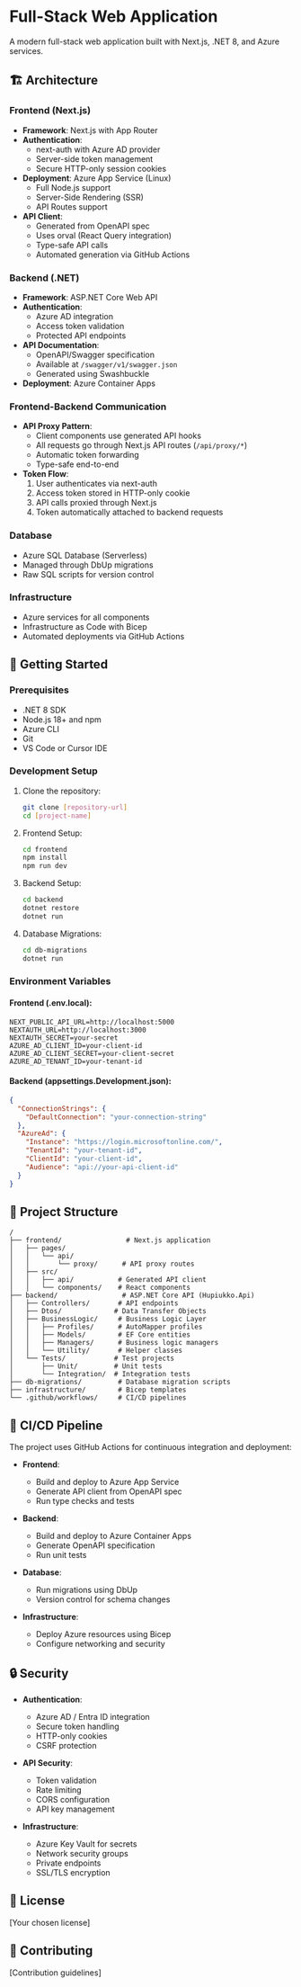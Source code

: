 # Full-Stack Web Application

A modern full-stack web application built with Next.js, .NET 8, and Azure services.

## 🏗️ Architecture

### Frontend (Next.js)
- **Framework**: Next.js with App Router
- **Authentication**: 
  - next-auth with Azure AD provider
  - Server-side token management
  - Secure HTTP-only session cookies
- **Deployment**: Azure App Service (Linux)
  - Full Node.js support
  - Server-Side Rendering (SSR)
  - API Routes support
- **API Client**:
  - Generated from OpenAPI spec
  - Uses orval (React Query integration)
  - Type-safe API calls
  - Automated generation via GitHub Actions

### Backend (.NET)
- **Framework**: ASP.NET Core Web API
- **Authentication**:
  - Azure AD integration
  - Access token validation
  - Protected API endpoints
- **API Documentation**:
  - OpenAPI/Swagger specification
  - Available at `/swagger/v1/swagger.json`
  - Generated using Swashbuckle
- **Deployment**: Azure Container Apps

### Frontend-Backend Communication
- **API Proxy Pattern**:
  - Client components use generated API hooks
  - All requests go through Next.js API routes (`/api/proxy/*`)
  - Automatic token forwarding
  - Type-safe end-to-end
- **Token Flow**:
  1. User authenticates via next-auth
  2. Access token stored in HTTP-only cookie
  3. API calls proxied through Next.js
  4. Token automatically attached to backend requests

### Database
- Azure SQL Database (Serverless)
- Managed through DbUp migrations
- Raw SQL scripts for version control

### Infrastructure
- Azure services for all components
- Infrastructure as Code with Bicep
- Automated deployments via GitHub Actions

## 🚀 Getting Started

### Prerequisites
- .NET 8 SDK
- Node.js 18+ and npm
- Azure CLI
- Git
- VS Code or Cursor IDE

### Development Setup

1. Clone the repository:
   ```bash
   git clone [repository-url]
   cd [project-name]
   ```

2. Frontend Setup:
   ```bash
   cd frontend
   npm install
   npm run dev
   ```

3. Backend Setup:
   ```bash
   cd backend
   dotnet restore
   dotnet run
   ```

4. Database Migrations:
   ```bash
   cd db-migrations
   dotnet run
   ```

### Environment Variables

#### Frontend (.env.local):
```
NEXT_PUBLIC_API_URL=http://localhost:5000
NEXTAUTH_URL=http://localhost:3000
NEXTAUTH_SECRET=your-secret
AZURE_AD_CLIENT_ID=your-client-id
AZURE_AD_CLIENT_SECRET=your-client-secret
AZURE_AD_TENANT_ID=your-tenant-id
```

#### Backend (appsettings.Development.json):
```json
{
  "ConnectionStrings": {
    "DefaultConnection": "your-connection-string"
  },
  "AzureAd": {
    "Instance": "https://login.microsoftonline.com/",
    "TenantId": "your-tenant-id",
    "ClientId": "your-client-id",
    "Audience": "api://your-api-client-id"
  }
}
```

## 📁 Project Structure

```
/
├── frontend/                # Next.js application
│   ├── pages/
│   │   └── api/
│   │       └── proxy/      # API proxy routes
│   ├── src/
│   │   ├── api/           # Generated API client
│   │   └── components/    # React components
├── backend/                # ASP.NET Core API (Hupiukko.Api)
│   ├── Controllers/       # API endpoints
│   ├── Dtos/             # Data Transfer Objects
│   ├── BusinessLogic/     # Business Logic Layer
│   │   ├── Profiles/      # AutoMapper profiles
│   │   ├── Models/        # EF Core entities
│   │   ├── Managers/      # Business logic managers
│   │   └── Utility/       # Helper classes
│   └── Tests/            # Test projects
│       ├── Unit/         # Unit tests
│       └── Integration/  # Integration tests
├── db-migrations/         # Database migration scripts
├── infrastructure/        # Bicep templates
└── .github/workflows/     # CI/CD pipelines
```

## 🔄 CI/CD Pipeline

The project uses GitHub Actions for continuous integration and deployment:

- **Frontend**:
  - Build and deploy to Azure App Service
  - Generate API client from OpenAPI spec
  - Run type checks and tests

- **Backend**:
  - Build and deploy to Azure Container Apps
  - Generate OpenAPI specification
  - Run unit tests

- **Database**:
  - Run migrations using DbUp
  - Version control for schema changes

- **Infrastructure**:
  - Deploy Azure resources using Bicep
  - Configure networking and security

## 🔒 Security

- **Authentication**:
  - Azure AD / Entra ID integration
  - Secure token handling
  - HTTP-only cookies
  - CSRF protection

- **API Security**:
  - Token validation
  - Rate limiting
  - CORS configuration
  - API key management

- **Infrastructure**:
  - Azure Key Vault for secrets
  - Network security groups
  - Private endpoints
  - SSL/TLS encryption

## 📝 License

[Your chosen license]

## 🤝 Contributing

[Contribution guidelines] 